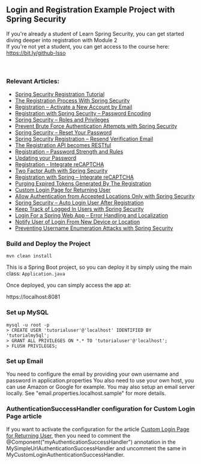 ## Login and Registration Example Project with Spring Security
If you're already a student of Learn Spring Security, you can get started diving deeper into registration with Module 2 </br>
If you're not yet a student, you can get access to the course here: https://bit.ly/github-lsso
</br></br></br>


### Relevant Articles: 
- [Spring Security Registration Tutorial](https://www.baeldung.com/spring-security-registration)
- [The Registration Process With Spring Security](https://www.baeldung.com/registration-with-spring-mvc-and-spring-security)
- [Registration – Activate a New Account by Email](https://www.baeldung.com/registration-verify-user-by-email)
- [Registration with Spring Security – Password Encoding](https://www.baeldung.com/spring-security-registration-password-encoding-bcrypt)
- [Spring Security – Roles and Privileges](https://www.baeldung.com/role-and-privilege-for-spring-security-registration)
- [Prevent Brute Force Authentication Attempts with Spring Security](https://www.baeldung.com/spring-security-block-brute-force-authentication-attempts)
- [Spring Security – Reset Your Password](https://www.baeldung.com/spring-security-registration-i-forgot-my-password)
- [Spring Security Registration – Resend Verification Email](https://www.baeldung.com/spring-security-registration-verification-email)
- [The Registration API becomes RESTful](https://www.baeldung.com/registration-restful-api)
- [Registration – Password Strength and Rules](https://www.baeldung.com/registration-password-strength-and-rules)
- [Updating your Password](https://www.baeldung.com/updating-your-password/)
- [Registration - Integrate reCAPTCHA](https://www.baeldung.com/spring-security-registration-captcha/)
- [Two Factor Auth with Spring Security](https://www.baeldung.com/spring-security-two-factor-authentication-with-soft-token)
- [Registration with Spring – Integrate reCAPTCHA](https://www.baeldung.com/spring-security-registration-captcha)
- [Purging Expired Tokens Generated By The Registration](https://www.baeldung.com/registration-token-cleanup)
- [Custom Login Page for Returning User](https://www.baeldung.com/custom-login-page-for-returning-user)
- [Allow Authentication from Accepted Locations Only with Spring Security](https://www.baeldung.com/spring-security-restrict-authentication-by-geography)
- [Spring Security – Auto Login User After Registration](https://www.baeldung.com/spring-security-auto-login-user-after-registration)
- [Keep Track of Logged In Users with Spring Security](https://www.baeldung.com/spring-security-track-logged-in-users)
- [Login For a Spring Web App – Error Handling and Localization](https://www.baeldung.com/spring-security-login-error-handling-localization)
- [Notify User of Login From New Device or Location](https://www.baeldung.com/spring-security-login-new-device-location)
- [Preventing Username Enumeration Attacks with Spring Security](https://www.baeldung.com/spring-security-enumeration-attacks)


### Build and Deploy the Project
```
mvn clean install
```

This is a Spring Boot project, so you can deploy it by simply using the main class: `Application.java`

Once deployed, you can simply access the app at: 

https://localhost:8081


### Set up MySQL
```
mysql -u root -p 
> CREATE USER 'tutorialuser'@'localhost' IDENTIFIED BY 'tutorialmy5ql';
> GRANT ALL PRIVILEGES ON *.* TO 'tutorialuser'@'localhost';
> FLUSH PRIVILEGES;
```


### Set up Email

You need to configure the email by providing your own username and password in application.properties
You also need to use your own host, you can use Amazon or Google for example.
You may also setup an email server locally.  See "email.properties.localhost.sample" for more details.

### AuthenticationSuccessHandler configuration for Custom Login Page article
If you want to activate the configuration for the article [Custom Login Page for Returning User](https://www.baeldung.com/custom-login-page-for-returning-user), then you need to comment the @Component("myAuthenticationSuccessHandler") annotation in the MySimpleUrlAuthenticationSuccessHandler and uncomment the same in MyCustomLoginAuthenticationSuccessHandler.
